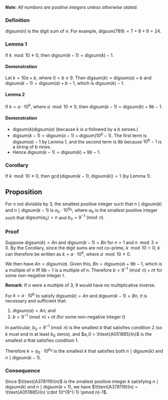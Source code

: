 
***Note**: All numbers are positive integers unless otherwise stated.*

### Definition

$\text{digsum}(n)$ is the digit sum of $n$. For example, $\text{digsum}(789) = 7+8+9 = 24$.

### Lemma 1

If $k \mod{10} \ne 0$, then $\text{digsum}(k-1)= 	\text{digsum}(k)-1$.

#### Demonstration

Let $k = 10a + b$, where $0 < b \le 9$. Then $\text{digsum}(k) = 	\text{digsum}(a) + b$ and $\text{digsum}(k-1) = 	\text{digsum}(a)+b-1$, which is $\text{digsum}(k)-1$.

#### Lemma 2

If $k = a \cdot 10^b$, where $a \mod{10} \ne 0$, then $\text{digsum}(k-1) = 	\text{digsum}(k) + 9b - 1$.

#### Demonstration

* $\text{digsum}(k) 	\text{digsum}(a)$ (because $k$ is $a$ followed by a $b$ zeroes.) 
* $\text{digsum}(k-1) = 	\text{digsum}(a-1)+ 	\text{digsum}(10^b-1)$. The first term is $\text{digsum}(a)-1$ by Lemma 1, and the second term is $9b$ because $10^b-1$ is a string of $b$ nines.
* Hence $\text{digsum}(k-1) = 	\text{digsum}(k) + 9b -1$.

### Corollary

If $k \mod 10 \ne 0$, then $\gcd(	\text{digsum}(k-1), 	\text{digsum}(k)) = 1$ (by Lemma 1). 

## Proposition

For $n$ not divisible by 3, the smallest positive integer such that $n \mid 	\text{digsum}(k)$ and $n \mid 	\text{digsum}(k-1)$  is $a_0\cdot 10^{b_0}$, where $a_0$ is the smallest positive integer such that $\text{digsum}(a_0)=n$ and $b_0=9^{-1}\pmod{n}$.

### Proof

Suppose $\text{digsum}(k) = An$ and $\text{digsum}(k-1) = Bn$ for $n>1$ and $n \mod 3 \ne 0$. By the Corollary, since the digit sums are not co-prime, $k \mod 10 = 0$; $k$ can therefore be written as $k = a \cdot 10^b$, where $a \mod 10 \ne 0$.

We then have $An = 	\text{digsum}(a)$. Given this, $Bn = 	\text{digsum}(a) + 9b - 1$, which is a multiple of $n$ iff $9b-1$ is a multiple of $n$. Therefore $b = 9^{-1} \pmod{n} + nt$ for some non-negative integer $t$. 

**Remark**: If $n$ were a multiple of 3, 9 would have no multiplicative inverse. 

For $k = a\cdot 10^b$ to satisfy $\text{digsum}(k) = An$ and $\text{digsum}(k-1)=Bn$, it is necessary and sufficient that:

1. $\text{digsum}(a)=An$; and
2. $b = 9^{-1}\pmod{n} + nt$ (for some non-negative integer $t$)

In particular, $b_0 = 9^{-1} \pmod{n}$ is the smallest $b$ that satisfies condition 2 (so $k$ must end in at least $b_0$ zeros), and $a_0 = \t\text{A051885}(n)$ is the smallest $a$ that satisfies condition 1. 

Therefore $k = a_0 \cdot 10^{b_0}$ is the smallest $k$ that satisfies both $n \mid 	\text{digsum}(k)$ and $n \mid 	\text{digsum}(k-1)$.

### Consequence

Since $\t\text{A378119}(n)$ is the smallest positive integer $k$ satisfying $n \mid 	\text{digsum}(k)$ and $n \mid 	\text{digsum}(k+1)$, we have $\t\text{A378119}(n) = \t\text{A051885}(n) \cdot 10^{9^{-1} \pmod n}-1$.
